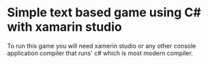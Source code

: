 # Simple text based game using C# with xamarin studio
To run this game you will need xamerin studio or any other console application compiler that runs' c# which is most modern compiler.
